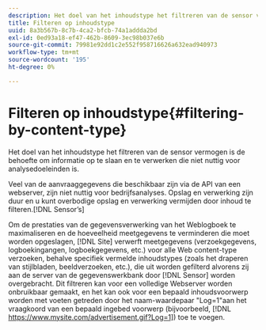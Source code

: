```yaml
---
description: Het doel van het inhoudstype het filtreren van de sensor vermogen is de behoefte om informatie op te slaan en te verwerken die niet nuttig voor analysedoeleinden is.
title: Filteren op inhoudstype
uuid: 8a3b567b-8c7b-4ca2-bfcb-74a1addda2bd
exl-id: 0ed93a18-ef47-462b-8609-3ec98b037e6b
source-git-commit: 79981e92dd1c2e552f958716626a632ead940973
workflow-type: tm+mt
source-wordcount: '195'
ht-degree: 0%

---
```


# Filteren op inhoudstype{#filtering-by-content-type}

Het doel van het inhoudstype het filtreren van de sensor vermogen is de behoefte om informatie op te slaan en te verwerken die niet nuttig voor analysedoeleinden is.

Veel van de aanvraaggegevens die beschikbaar zijn via de API van een webserver, zijn niet nuttig voor bedrijfsanalyses. Opslag en verwerking zijn duur en u kunt overbodige opslag en verwerking vermijden door inhoud te filteren.[!DNL Sensor’s]

Om de prestaties van de gegevensverwerking van het Weblogboek te maximaliseren en de hoeveelheid meetgegevens te verminderen die moet worden opgeslagen, [!DNL Site] verwerft meetgegevens (verzoekgegevens, logboekingangen, logboekgegevens, etc.) voor alle Web content-type verzoeken, behalve specifiek vermelde inhoudstypes (zoals het draperen van stijlbladen, beeldverzoeken, etc.), die uit worden gefilterd alvorens zij aan de server van de gegevenswerkbank door [!DNL Sensor] worden overgebracht. Dit filtreren kan voor een volledige Webserver worden onbruikbaar gemaakt, en het kan ook voor een bepaald inhoudsvoorwerp worden met voeten getreden door het naam-waardepaar &quot;Log=1&quot;aan het vraagkoord van een bepaald ingebed voorwerp (bijvoorbeeld, [!DNL https://www.mysite.com/advertisement.gif?Log=1]) toe te voegen.
